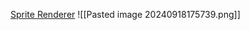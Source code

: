[Sprite Renderer](file:///D:/Obsidian%20Unity/Unity/Unity%E5%9B%9B%E9%83%A8%E6%9B%B2/Assets/Scripts/Unity%C2%B7%E6%A0%B8%E5%BF%83/2D%E7%9B%B8%E5%85%B3/Sprite/Lesson10_Sprite%20Renderer.cs)
![[Pasted image 20240918175739.png]]